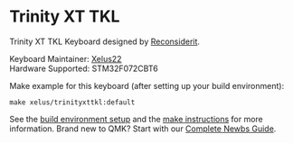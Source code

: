 # Trinity XT TKL

Trinity XT TKL Keyboard designed by [Reconsiderit](https://switchplate.co/).

Keyboard Maintainer: [Xelus22](https://github.com/Xelus22)  
Hardware Supported: STM32F072CBT6  

Make example for this keyboard (after setting up your build environment):

    make xelus/trinityxttkl:default

See the [build environment setup](https://docs.qmk.fm/#/getting_started_build_tools) and the [make instructions](https://docs.qmk.fm/#/getting_started_make_guide) for more information. Brand new to QMK? Start with our [Complete Newbs Guide](https://docs.qmk.fm/#/newbs).
